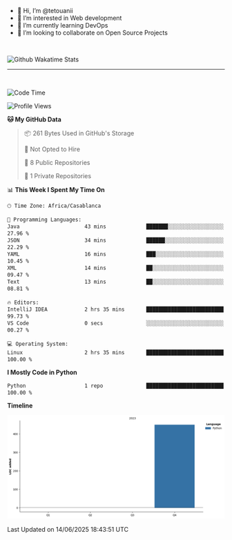 - 👋 Hi, I’m @tetouanii
- 👀 I’m interested in Web development
- 🌱 I’m currently learning DevOps
- 💞️ I’m looking to collaborate on Open Source Projects

<br/>


![Github Wakatime Stats](https://github-readme-stats.vercel.app/api/wakatime/?username=@walidbosso&layout=compact&&theme=default&link="https://www.github.com/USERNAME/") 

--- 

<br/>


  
<!--START_SECTION:waka-->
![Code Time](http://img.shields.io/badge/Code%20Time-488%20hrs%2037%20mins-blue)

![Profile Views](http://img.shields.io/badge/Profile%20Views-0-blue)

**🐱 My GitHub Data** 

> 📦 261 Bytes Used in GitHub's Storage 
 > 
> 🚫 Not Opted to Hire
 > 
> 📜 8 Public Repositories 
 > 
> 🔑 1 Private Repositories 
 > 
📊 **This Week I Spent My Time On** 

```text
🕑︎ Time Zone: Africa/Casablanca

💬 Programming Languages: 
Java                     43 mins             ███████░░░░░░░░░░░░░░░░░░   27.96 % 
JSON                     34 mins             ██████░░░░░░░░░░░░░░░░░░░   22.29 % 
YAML                     16 mins             ███░░░░░░░░░░░░░░░░░░░░░░   10.45 % 
XML                      14 mins             ██░░░░░░░░░░░░░░░░░░░░░░░   09.47 % 
Text                     13 mins             ██░░░░░░░░░░░░░░░░░░░░░░░   08.81 % 

🔥 Editors: 
IntelliJ IDEA            2 hrs 35 mins       █████████████████████████   99.73 % 
VS Code                  0 secs              ░░░░░░░░░░░░░░░░░░░░░░░░░   00.27 % 

💻 Operating System: 
Linux                    2 hrs 35 mins       █████████████████████████   100.00 % 
```

**I Mostly Code in Python** 

```text
Python                   1 repo              █████████████████████████   100.00 % 
```



**Timeline**

![Lines of Code chart](https://raw.githubusercontent.com/tetouanii/tetouanii/main/assets/bar_graph.png)


 Last Updated on 14/06/2025 18:43:51 UTC
<!--END_SECTION:waka-->
